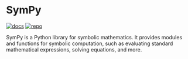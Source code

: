 
# SymPy

[![docs](https://img.shields.io/static/v1?logo=github&style=flat&color=pink&label=docs&message=SymPy)](https://docs.sympy.org/)
[![repo](https://img.shields.io/static/v1?style=flat&color=blue&label=repo&message=SymPy)](https://github.com/sympy/sympy)

SymPy is a Python library for symbolic mathematics. It provides modules and functions for symbolic computation,
such as evaluating standard mathematical expressions, solving equations, and more.
